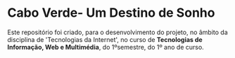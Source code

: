 <h1>Cabo Verde- Um Destino de Sonho</h1>
<p>Este repositório foi criado, para o desenvolvimento do projeto, no âmbito da disciplina de 'Tecnologias da Internet', no curso de <strong>Tecnologias de Informação, Web e Multimédia</strong>, do 1ºsemestre, do 1º ano de curso.</p>

